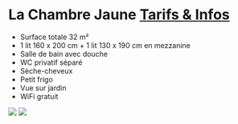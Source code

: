 # La Chambre Jaune [Tarifs & Infos](/fr/tarifs/)

* Surface totale 32 m²
* 1 lit 160 x 200 cm + 1 lit 130 x 190 cm en mezzanine
* Salle de bain avec douche
* WC privatif séparé
* Sèche-cheveux
* Petit frigo
* Vue sur jardin
* WiFi gratuit

![](/images/chambre-jaune.jpg)
![](/images/chambre-jaune-detail.jpg)

